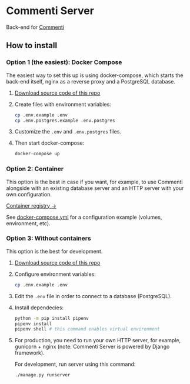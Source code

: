 # Commenti Server

Back-end for [Commenti](https://github.com/sprkweb/commenti)

## How to install

### Option 1 (the easiest): Docker Compose

The easiest way to set this up is using docker-compose, which starts the back-end itself, nginx as a reverse proxy and a PostgreSQL database.

1. [Download source code of this repo](https://github.com/sprkweb/commenti_server/releases)
2. Create files with environment variables:

    ```sh
    cp .env.example .env
    cp .env.postgres.example .env.postgres
    ```

3. Customize the `.env` and `.env.postgres` files.
4. Then start docker-compose:

    ```sh
    docker-compose up
    ```

### Option 2: Container

This option is the best in case if you want, for example, to use Commenti alongside with an existing database server and an HTTP server with your own configuration.

[Container registry →](https://github.com/sprkweb/commenti_server/pkgs/container/commenti_server)

See [docker-compose.yml](https://github.com/sprkweb/commenti_server/blob/master/docker-compose.yml) for a configuration example (volumes, environment, etc).

### Option 3: Without containers

This option is the best for development.

1. [Download source code of this repo](https://github.com/sprkweb/commenti_server/releases)
2. Configure environment variables:

    ```sh
    cp .env.example .env
    ```

3. Edit the `.env` file in order to connect to a database (PostgreSQL).
4. Install dependecies:

    ```sh
    python -m pip install pipenv
    pipenv install
    pipenv shell # this command enables virtual environment
    ```

5. For production, you need to run your own HTTP server, for example, gunicorn + nginx (note: Commenti Server is powered by Django framework).

    For development, run server using this command:

    ```sh
    ./manage.py runserver
    ```

